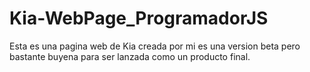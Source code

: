 # Kia-WebPage_ProgramadorJS
Esta es una pagina web de Kia creada por mi es una version beta pero bastante buyena para ser lanzada como un producto final.
